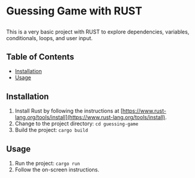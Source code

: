 # Guessing Game with RUST

##

This is a very basic project with RUST to explore dependencies, variables, conditionals, loops, and user input.

##

## Table of Contents

- [Installation](#installation)
- [Usage](#usage)

##

## Installation

1. Install Rust by following the instructions at [https://www.rust-lang.org/tools/install](https://www.rust-lang.org/tools/install).
2. Change to the project directory: `cd guessing-game`
3. Build the project: `cargo build`

##

## Usage

1. Run the project: `cargo run`
2. Follow the on-screen instructions.

##
